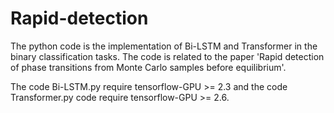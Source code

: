 # Rapid-detection
The python code is the implementation of Bi-LSTM and Transformer in the binary classification tasks. The code is related to the paper 'Rapid detection of phase transitions from Monte Carlo samples before equilibrium'.

The code Bi-LSTM.py require tensorflow-GPU >= 2.3 and the code Transformer.py code require tensorflow-GPU >= 2.6.

